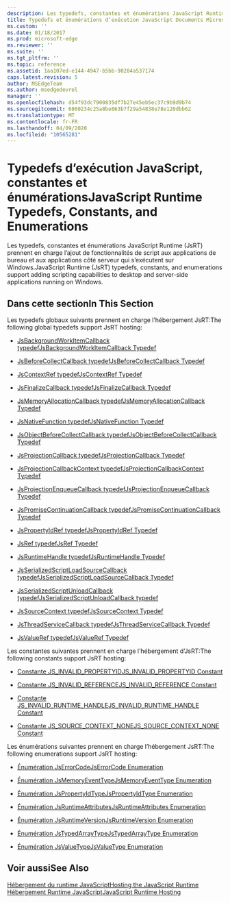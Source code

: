 ```yaml
---
description: Les typedefs, constantes et énumérations JavaScript Runtime (JsRT) prennent en charge l’ajout de fonctionnalités de script aux applications de bureau et aux applications côté serveur qui s’exécutent sur Windows.
title: Typedefs et énumérations d’exécution JavaScript Documents Microsoft
ms.custom: ''
ms.date: 01/18/2017
ms.prod: microsoft-edge
ms.reviewer: ''
ms.suite: ''
ms.tgt_pltfrm: ''
ms.topic: reference
ms.assetid: 1aa107ed-e144-4947-b5bb-90284a537174
caps.latest.revision: 5
author: MSEdgeTeam
ms.author: msedgedevrel
manager: ''
ms.openlocfilehash: d54f93dc7900835df7b27e45eb5ec37c9b9d9b74
ms.sourcegitcommit: 6860234c25a8be863b7f29a54838e78e120dbb62
ms.translationtype: MT
ms.contentlocale: fr-FR
ms.lasthandoff: 04/09/2020
ms.locfileid: "10565281"
---
```

# <span data-ttu-id="23ff6-103">Typedefs d’exécution JavaScript, constantes et énumérations</span><span class="sxs-lookup"><span data-stu-id="23ff6-103">JavaScript Runtime Typedefs, Constants, and Enumerations</span></span>
<span data-ttu-id="23ff6-104">Les typedefs, constantes et énumérations JavaScript Runtime (JsRT) prennent en charge l’ajout de fonctionnalités de script aux applications de bureau et aux applications côté serveur qui s’exécutent sur Windows.</span><span class="sxs-lookup"><span data-stu-id="23ff6-104">JavaScript Runtime (JsRT) typedefs, constants, and enumerations support adding scripting capabilities to desktop and server-side applications running on Windows.</span></span>  
  
## <span data-ttu-id="23ff6-105">Dans cette section</span><span class="sxs-lookup"><span data-stu-id="23ff6-105">In This Section</span></span>  
 <span data-ttu-id="23ff6-106">Les typedefs globaux suivants prennent en charge l’hébergement JsRT:</span><span class="sxs-lookup"><span data-stu-id="23ff6-106">The following global typedefs support JsRT hosting:</span></span>  
  
-   [<span data-ttu-id="23ff6-107">JsBackgroundWorkItemCallback typedef</span><span class="sxs-lookup"><span data-stu-id="23ff6-107">JsBackgroundWorkItemCallback Typedef</span></span>](../chakra-hosting/jsbackgroundworkitemcallback-typedef.md)  
  
-   [<span data-ttu-id="23ff6-108">JsBeforeCollectCallback typedef</span><span class="sxs-lookup"><span data-stu-id="23ff6-108">JsBeforeCollectCallback Typedef</span></span>](../chakra-hosting/jsbeforecollectcallback-typedef.md)  
  
-   [<span data-ttu-id="23ff6-109">JsContextRef typedef</span><span class="sxs-lookup"><span data-stu-id="23ff6-109">JsContextRef Typedef</span></span>](../chakra-hosting/jscontextref-typedef.md)  
  
-   [<span data-ttu-id="23ff6-110">JsFinalizeCallback typedef</span><span class="sxs-lookup"><span data-stu-id="23ff6-110">JsFinalizeCallback Typedef</span></span>](../chakra-hosting/jsfinalizecallback-typedef.md)  
  
-   [<span data-ttu-id="23ff6-111">JsMemoryAllocationCallback typedef</span><span class="sxs-lookup"><span data-stu-id="23ff6-111">JsMemoryAllocationCallback Typedef</span></span>](../chakra-hosting/jsmemoryallocationcallback-typedef.md)  
  
-   [<span data-ttu-id="23ff6-112">JsNativeFunction typedef</span><span class="sxs-lookup"><span data-stu-id="23ff6-112">JsNativeFunction Typedef</span></span>](../chakra-hosting/jsnativefunction-typedef.md)  
  
-   [<span data-ttu-id="23ff6-113">JsObjectBeforeCollectCallback typedef</span><span class="sxs-lookup"><span data-stu-id="23ff6-113">JsObjectBeforeCollectCallback Typedef</span></span>](../chakra-hosting/jsobjectbeforecollectcallback-typedef.md)  
  
-   [<span data-ttu-id="23ff6-114">JsProjectionCallback typedef</span><span class="sxs-lookup"><span data-stu-id="23ff6-114">JsProjectionCallback Typedef</span></span>](../chakra-hosting/jsprojectioncallback-typedef.md)  
  
-   [<span data-ttu-id="23ff6-115">JsProjectionCallbackContext typedef</span><span class="sxs-lookup"><span data-stu-id="23ff6-115">JsProjectionCallbackContext Typedef</span></span>](../chakra-hosting/jsprojectioncallbackcontext-typedef.md)  
  
-   [<span data-ttu-id="23ff6-116">JsProjectionEnqueueCallback typedef</span><span class="sxs-lookup"><span data-stu-id="23ff6-116">JsProjectionEnqueueCallback Typedef</span></span>](../chakra-hosting/jsprojectionenqueuecallback-typedef.md)  
  
-   [<span data-ttu-id="23ff6-117">JsPromiseContinuationCallback typedef</span><span class="sxs-lookup"><span data-stu-id="23ff6-117">JsPromiseContinuationCallback Typedef</span></span>](../chakra-hosting/jspromisecontinuationcallback-typedef.md)  
  
-   [<span data-ttu-id="23ff6-118">JsPropertyIdRef typedef</span><span class="sxs-lookup"><span data-stu-id="23ff6-118">JsPropertyIdRef Typedef</span></span>](../chakra-hosting/jspropertyidref-typedef.md)  
  
-   [<span data-ttu-id="23ff6-119">JsRef typedef</span><span class="sxs-lookup"><span data-stu-id="23ff6-119">JsRef Typedef</span></span>](../chakra-hosting/jsref-typedef.md)  
  
-   [<span data-ttu-id="23ff6-120">JsRuntimeHandle typedef</span><span class="sxs-lookup"><span data-stu-id="23ff6-120">JsRuntimeHandle Typedef</span></span>](../chakra-hosting/jsruntimehandle-typedef.md)  
  
-   [<span data-ttu-id="23ff6-121">JsSerializedScriptLoadSourceCallback typedef</span><span class="sxs-lookup"><span data-stu-id="23ff6-121">JsSerializedScriptLoadSourceCallback Typedef</span></span>](../chakra-hosting/jsserializedscriptloadsourcecallback-typedef.md)  
  
-   [<span data-ttu-id="23ff6-122">JsSerializedScriptUnloadCallback typedef</span><span class="sxs-lookup"><span data-stu-id="23ff6-122">JsSerializedScriptUnloadCallback typedef</span></span>](../chakra-hosting/jsserializedscriptunloadcallback-typedef.md)  
  
-   [<span data-ttu-id="23ff6-123">JsSourceContext typedef</span><span class="sxs-lookup"><span data-stu-id="23ff6-123">JsSourceContext Typedef</span></span>](../chakra-hosting/jssourcecontext-typedef.md)  
  
-   [<span data-ttu-id="23ff6-124">JsThreadServiceCallback typedef</span><span class="sxs-lookup"><span data-stu-id="23ff6-124">JsThreadServiceCallback Typedef</span></span>](../chakra-hosting/jsthreadservicecallback-typedef.md)  
  
-   [<span data-ttu-id="23ff6-125">JsValueRef typedef</span><span class="sxs-lookup"><span data-stu-id="23ff6-125">JsValueRef Typedef</span></span>](../chakra-hosting/jsvalueref-typedef.md)  
  
 <span data-ttu-id="23ff6-126">Les constantes suivantes prennent en charge l’hébergement d’JsRT:</span><span class="sxs-lookup"><span data-stu-id="23ff6-126">The following constants support JsRT hosting:</span></span>  
  
-   [<span data-ttu-id="23ff6-127">Constante JS_INVALID_PROPERTYID</span><span class="sxs-lookup"><span data-stu-id="23ff6-127">JS_INVALID_PROPERTYID Constant</span></span>](../chakra-hosting/js-invalid-propertyid-constant.md)  
  
-   [<span data-ttu-id="23ff6-128">Constante JS_INVALID_REFERENCE</span><span class="sxs-lookup"><span data-stu-id="23ff6-128">JS_INVALID_REFERENCE Constant</span></span>](../chakra-hosting/js-invalid-reference-constant.md)  
  
-   [<span data-ttu-id="23ff6-129">Constante JS_INVALID_RUNTIME_HANDLE</span><span class="sxs-lookup"><span data-stu-id="23ff6-129">JS_INVALID_RUNTIME_HANDLE Constant</span></span>](../chakra-hosting/js-invalid-runtime-handle-constant.md)  
  
-   [<span data-ttu-id="23ff6-130">Constante JS_SOURCE_CONTEXT_NONE</span><span class="sxs-lookup"><span data-stu-id="23ff6-130">JS_SOURCE_CONTEXT_NONE Constant</span></span>](../chakra-hosting/js-source-context-none-constant.md)  
  
 <span data-ttu-id="23ff6-131">Les énumérations suivantes prennent en charge l’hébergement JsRT:</span><span class="sxs-lookup"><span data-stu-id="23ff6-131">The following enumerations support JsRT hosting:</span></span>  
  
-   [<span data-ttu-id="23ff6-132">Énumération JsErrorCode</span><span class="sxs-lookup"><span data-stu-id="23ff6-132">JsErrorCode Enumeration</span></span>](../chakra-hosting/jserrorcode-enumeration.md)  
  
-   [<span data-ttu-id="23ff6-133">Énumération JsMemoryEventType</span><span class="sxs-lookup"><span data-stu-id="23ff6-133">JsMemoryEventType Enumeration</span></span>](../chakra-hosting/jsmemoryeventtype-enumeration.md)  
  
-   [<span data-ttu-id="23ff6-134">Énumération JsPropertyIdType</span><span class="sxs-lookup"><span data-stu-id="23ff6-134">JsPropertyIdType Enumeration</span></span>](../chakra-hosting/jspropertyidtype-enumeration.md)  
  
-   [<span data-ttu-id="23ff6-135">Énumération JsRuntimeAttributes</span><span class="sxs-lookup"><span data-stu-id="23ff6-135">JsRuntimeAttributes Enumeration</span></span>](../chakra-hosting/jsruntimeattributes-enumeration.md)  
  
-   [<span data-ttu-id="23ff6-136">Énumération JsRuntimeVersion</span><span class="sxs-lookup"><span data-stu-id="23ff6-136">JsRuntimeVersion Enumeration</span></span>](../chakra-hosting/jsruntimeversion-enumeration.md)  
  
-   [<span data-ttu-id="23ff6-137">Énumération JsTypedArrayType</span><span class="sxs-lookup"><span data-stu-id="23ff6-137">JsTypedArrayType Enumeration</span></span>](../chakra-hosting/jstypedarraytype-enumeration.md)  
  
-   [<span data-ttu-id="23ff6-138">Énumération JsValueType</span><span class="sxs-lookup"><span data-stu-id="23ff6-138">JsValueType Enumeration</span></span>](../chakra-hosting/jsvaluetype-enumeration.md)  
  
## <span data-ttu-id="23ff6-139">Voir aussi</span><span class="sxs-lookup"><span data-stu-id="23ff6-139">See Also</span></span>  
 [<span data-ttu-id="23ff6-140">Hébergement du runtime JavaScript</span><span class="sxs-lookup"><span data-stu-id="23ff6-140">Hosting the JavaScript Runtime</span></span>](../chakra-hosting/hosting-the-javascript-runtime.md)   
 [<span data-ttu-id="23ff6-141">Hébergement Runtime JavaScript</span><span class="sxs-lookup"><span data-stu-id="23ff6-141">JavaScript Runtime Hosting</span></span>](../javascript-runtime-hosting.md)